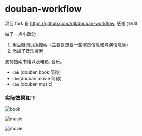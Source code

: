 # douban-workflow

项目 fork 自 https://github.com/h3l/douban-workflow, 感谢 @h3l

做了一点小改动
1. 用豆瓣网页版搜索（主要是想要一些演员信息和导演信息等）
2. 添加了音乐搜索

支持搜索书籍以及电影, 音乐。

* `dbb` (douban book 简称)
* `dbm`(douban movie 简称)
* `dbu` (douban music)


### 实际效果如下
![book](./assert/image-book.png)

![music](./assert/image-music.png)

![movie](./assert/image-movie.png)

